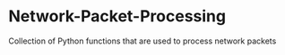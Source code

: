 # Network-Packet-Processing
Collection of Python functions that are used to process network packets
